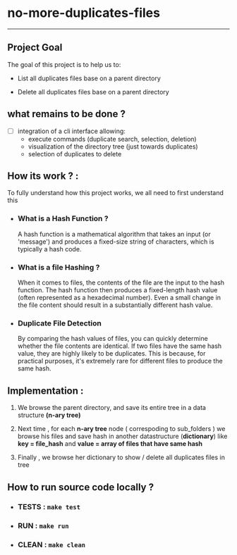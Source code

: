 # no-more-duplicates-files
---

## Project Goal

The goal of this project is to help us to:

- List all duplicates files base on a parent directory

- Delete all duplicates files base on a parent directory

## what remains to be done ?
- [ ] integration of a cli interface allowing:
  - execute commands (duplicate search, selection, deletion)
  - visualization of the directory tree (just towards duplicates)
  - selection of duplicates to delete
## How its work ? :

To fully understand how this project works, we all need to first understand this

- ### What is a Hash Function ?

  A hash function is a mathematical algorithm that takes an input (or 'message') and produces a fixed-size string of characters, which is typically a hash code.

- ### What is a file Hashing ?

  When it comes to files, the contents of the file are the input to the hash function. The hash function then produces a fixed-length hash value (often represented as a hexadecimal number). Even a small change in the file content should result in a substantially different hash value.

- ### Duplicate File Detection

  By comparing the hash values of files, you can quickly determine whether the file contents are identical. If two files have the same hash value, they are highly likely to be duplicates. This is because, for practical purposes, it's extremely rare for different files to produce the same hash.


## Implementation :

1. We browse the parent directory, and save its entire tree in a data structure **(n-ary tree)**

2. Next time , for each **n-ary tree** node ( correspoding to sub_folders ) we browse his files and save hash in another datastructure (**dictionary**) like **key = file_hash** and **value = array of files that have same hash**

3. Finally , we browse her dictionary to show / delete all duplicates files in tree


## How to run source code locally ?

- ### TESTS : ```make test```

- ### RUN : ```make run```

- ### CLEAN : ```make clean```
